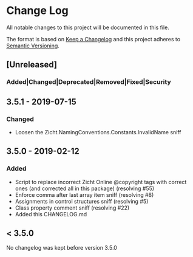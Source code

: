 # Change Log
All notable changes to this project will be documented in this file.

The format is based on [Keep a Changelog](http://keepachangelog.com/)
and this project adheres to [Semantic Versioning](http://semver.org/).

## [Unreleased]
### Added|Changed|Deprecated|Removed|Fixed|Security

## 3.5.1 - 2019-07-15
### Changed
- Loosen the Zicht.NamingConventions.Constants.InvalidName sniff

## 3.5.0 - 2019-02-12
### Added
- Script to replace incorrect Zicht Online @copyright tags with correct ones
  (and corrected all in this package) (resolving #55)
- Enforce comma after last array item sniff (resolving #8)
- Assignments in control structures sniff (resolving #5)
- Class property comment sniff (resolving #22)
- Added this CHANGELOG.md

## < 3.5.0
No changelog was kept before version 3.5.0


